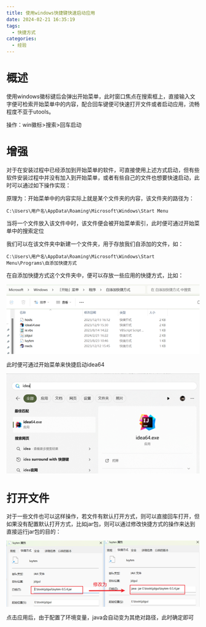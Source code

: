```yaml
---
title: 使用windows快捷键快速启动应用
date: 2024-02-21 16:35:19
tags:
  - 快捷方式
categories:
  - 经验
---
```


# 概述

使用windows徽标键后会弹出开始菜单，此时窗口焦点在搜索框上，直接输入文字便可检索开始菜单中的内容，配合回车键便可快速打开文件或者启动应用，流畅程度不亚于utools。

操作：win徽标>搜索>回车启动

# 增强

对于在安装过程中已经添加到开始菜单的软件，可直接使用上述方式启动，但有些软件安装过程中并没有加入到开始菜单，或者有些自己的文件也想要快速启动，此时可以通过如下操作实现：

原理为：开始菜单中的内容实际上就是某个文件夹的内容，该文件夹的路径为：

`C:\Users\用户名\AppData\Roaming\Microsoft\Windows\Start Menu`

当将一个文件放入该文件中时，该文件便会被开始菜单索引，此时便可通过开始菜单中的搜索定位

我们可以在该文件夹中新建一个文件夹，用于存放我们自添加的文件，如：

`C:\Users\用户名\AppData\Roaming\Microsoft\Windows\Start Menu\Programs\自添加快捷方式`

在自添加快捷方式这个文件夹中，便可以存放一些应用的快捷方式，比如：

![image-20240221163415266](使用windows快捷键快速启动应用/image-20240221163415266.png)

此时便可通过开始菜单来快捷启动idea64

![image-20240221163458447](使用windows快捷键快速启动应用/image-20240221163458447.png)

# 打开文件

对于一些文件也可以这样操作，若文件有默认打开方式，则可以直接回车打开，但如果没有配置默认打开方式，比如jar包，则可以通过修改快捷方式的操作来达到直接运行jar包的目的：

![image-20240221163807239](使用windows快捷键快速启动应用/image-20240221163807239.png)

点击应用后，由于配置了环境变量，java会自动变为其绝对路径，此时确定即可